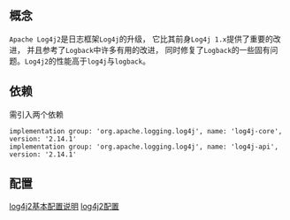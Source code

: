 ## 概念
`Apache Log4j2`是日志框架`Log4j`的升级， 它比其前身`Log4j 1.x`提供了重要的改进，
并且参考了`Logback`中许多有用的改进， 同时修复了`Logback`的一些固有问题。`Log4j2`的性能高于`log4j`与`logback`。

## 依赖
需引入两个依赖
```
implementation group: 'org.apache.logging.log4j', name: 'log4j-core', version: '2.14.1'
implementation group: 'org.apache.logging.log4j', name: 'log4j-api', version: '2.14.1'
```
## 配置
[log4j2基本配置说明](https://www.jianshu.com/p/a344409cf08a)
[log4j2配置](https://logging.apache.org/log4j/2.x/manual/configuration.html)

